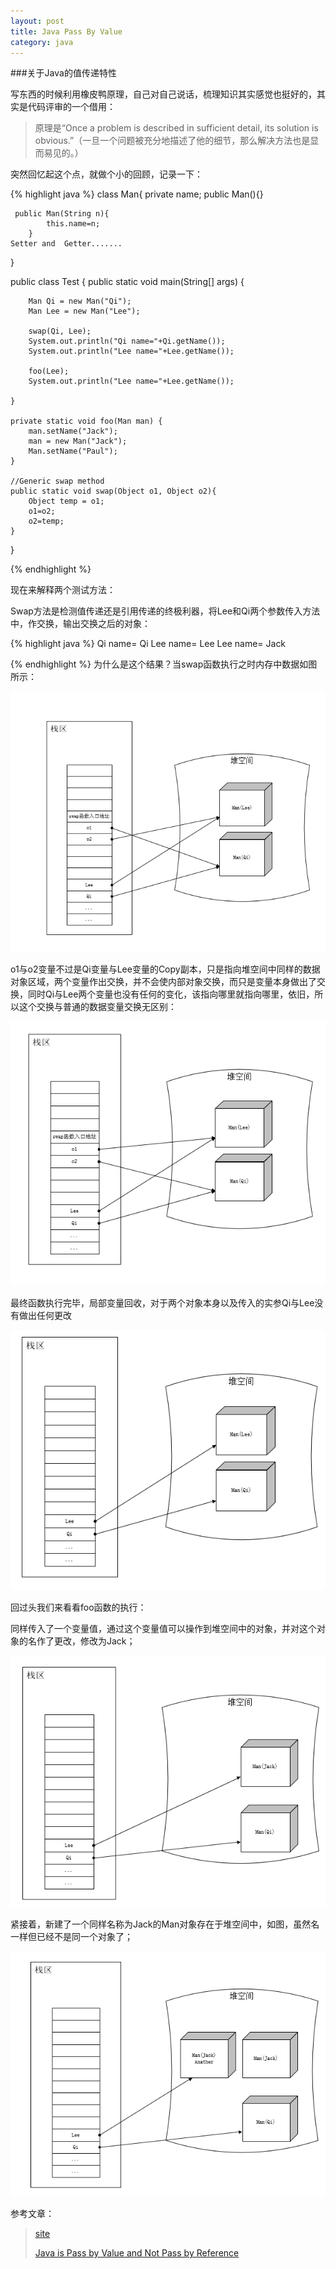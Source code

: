 ```yaml
---
layout: post
title: Java Pass By Value
category: java
---
```

###关于Java的值传递特性

写东西的时候利用橡皮鸭原理，自己对自己说话，梳理知识其实感觉也挺好的，其实是代码评审的一个借用：

>原理是“Once a problem is described in sufficient detail, its solution is obvious.”（一旦一个问题被充分地描述了他的细节，那么解决方法也是显而易见的。） 

突然回忆起这个点，就做个小的回顾，记录一下：

{% highlight java %}
class Man{
     private name;
     public Man(){}
         
     public Man(String n){
            this.name=n;
        }
    Setter and  Getter.......
}

public class Test {
    public static void main(String[] args) {
         
        Man Qi = new Man("Qi"); 
        Man Lee = new Man("Lee"); 
         
        swap(Qi, Lee);
        System.out.println("Qi name="+Qi.getName());
        System.out.println("Lee name="+Lee.getName());
         
        foo(Lee);
        System.out.println("Lee name="+Lee.getName());
         
    }
 
    private static void foo(Man man) { 
        man.setName("Jack"); 
        man = new Man("Jack"); 
        Man.setName("Paul"); 
    }
 
    //Generic swap method
    public static void swap(Object o1, Object o2){
        Object temp = o1;
        o1=o2;
        o2=temp;
    }
}

{% endhighlight %}

现在来解释两个测试方法：

Swap方法是检测值传递还是引用传递的终极利器，将Lee和Qi两个参数传入方法中，作交换，输出交换之后的对象：

{% highlight java %}
Qi name=  Qi
Lee name= Lee
Lee name= Jack

{% endhighlight %}
为什么是这个结果？当swap函数执行之时内存中数据如图所示：

![swap函数初始化](/assets/img/20150322/swap_begin.PNG)

o1与o2变量不过是Qi变量与Lee变量的Copy副本，只是指向堆空间中同样的数据对象区域，两个变量作出交换，并不会使内部对象交换，而只是变量本身做出了交换，同时Qi与Lee两个变量也没有任何的变化，该指向哪里就指向哪里，依旧，所以这个交换与普通的数据变量交换无区别：

![swap函数交换完成](/assets/img/20150322/swap_over.PNG)

最终函数执行完毕，局部变量回收，对于两个对象本身以及传入的实参Qi与Lee没有做出任何更改

![swap函数执行完，栈区回收](/assets/img/20150322/swap_none.PNG)

回过头我们来看看foo函数的执行：

同样传入了一个变量值，通过这个变量值可以操作到堆空间中的对象，并对这个对象的名作了更改，修改为Jack；

![foo变量名修改](/assets/img/20150322/foo_begin.PNG)

紧接着，新建了一个同样名称为Jack的Man对象存在于堆空间中，如图，虽然名一样但已经不是同一个对象了；

![foo对象更换](/assets/img/20150322/foo_over.PNG)





参考文章：

>[site]({{site.url}}/java/2014/12/02/Java-ipp.html)
>
>[Java is Pass by Value and Not Pass by Reference](http://www.journaldev.com/3884/java-is-pass-by-value-and-not-pass-by-reference )
